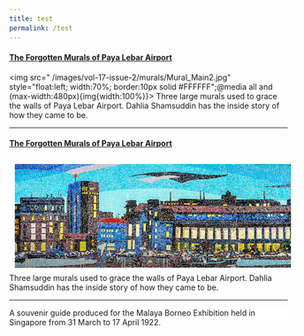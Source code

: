 ```yaml
---
title: test
permalink: /test
---
```

#### [The Forgotten Murals of Paya Lebar Airport](https://biblioasia.nlb.gov.sg/vol-17/issue-2/jul-sep-2021/murals)
<img src=" /images/vol-17-issue-2/murals/Mural_Main2.jpg"  style="float:left; width:70%; border:10px solid #FFFFFF";@media all and (max-width:480px){img{width:100%}}> Three large murals used to grace the walls of Paya Lebar Airport. Dahlia Shamsuddin has the inside story of how they came to be.


-------------------------


#### [The Forgotten Murals of Paya Lebar Airport](https://biblioasia.nlb.gov.sg/vol-17/issue-2/jul-sep-2021/murals)
<img src= /images/vol-17-issue-2/murals/Mural_Main2.jpg  style="float:left; width:500px; border:10px solid #FFFFFF"> Three large murals used to grace the walls of Paya Lebar Airport. Dahlia Shamsuddin has the inside story of how they came to be.


----------------------------------------------

<div style="background-color: white;">A souvenir guide produced for the Malaya Borneo Exhibition held in Singapore from 31 March to 17 April 1922. </div>